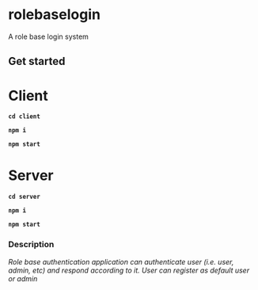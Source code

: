 # rolebaselogin
A role base login system

## Get started
# Client
**`cd client`**

**`npm i`**

**`npm start`**


# Server
**`cd server`**

**`npm i`**

**`npm start`**

### Description
*Role base authentication application can authenticate user (i.e. user, admin, etc) and respond according to it. User can register as default user or admin* 

